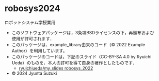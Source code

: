 # robosys2024
ロボットシステム学授業用

- このソフトウェアパッケージは，3条項BSDライセンスの下，再頒布および使用が許可されます．
- このパッケージは、example_library由来のコード（© 2022 Example Author）を利用しています。
- このパッケージのコードは，下記のスライド（CC-BY-SA 4.0 by Ryuichi Ueda）のものを，本人の許可を得て自身の著作としたものです．
    - [ryuichiueda/my_slides robosys_2022](https://github.com/ryuichiueda/my_slides/tree/master/robosys_2022)
- © 2024 Jyunta Suzuki
